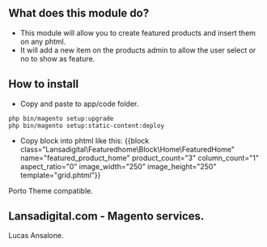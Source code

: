 ## What does this module do?

- This module will allow you to create featured products and insert them on any phtml.
- It will add a new item on the products admin to allow the user select or no to show as feature.

## How to install

- Copy and paste to app/code folder.

```
php bin/magento setup:upgrade
php bin/magento setup:static-content:deploy
```
- Copy block into phtml like this:
{{block class="Lansadigital\Featuredhome\Block\Home\FeaturedHome" name="featured_product_home" product_count="3" column_count="1" aspect_ratio="0" image_width="250" image_height="250" template="grid.phtml"}}

Porto Theme compatible.


## Lansadigital.com - Magento services.
Lucas Ansalone.
